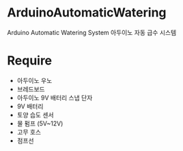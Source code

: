 # ArduinoAutomaticWatering
Arduino Automatic Watering System
아두이노 자동 급수 시스템

# Require
- 아두이노 우노
- 브레드보드
- 아두이노 9V 배터리 스냅 단자
- 9V 배터리
- 토양 습도 센서
- 물 펌프 (5V~12V)
- 고무 호스
- 점프선
